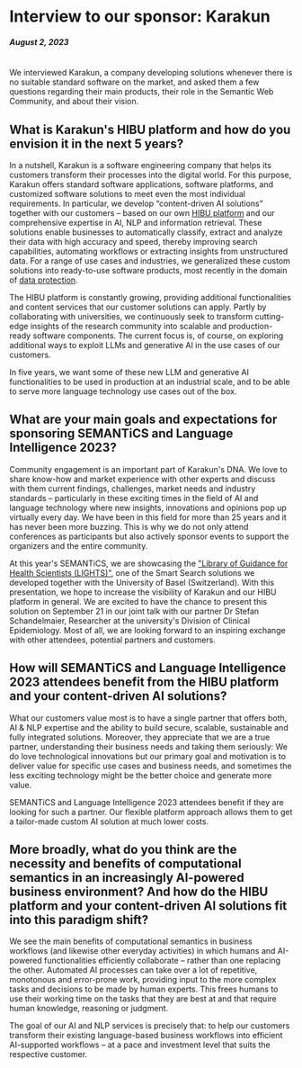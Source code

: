 # Interview to our sponsor: Karakun
##### August 2, 2023
<img src="../img/news/2023_08_02.png" style="max-width:550px" height="auto" alt="">  

We interviewed Karakun, a company developing solutions whenever there is no suitable standard software on the market, and asked them a few questions regarding their main products, their role in the Semantic Web Community, and about their vision.

## What is Karakun's HIBU platform and how do you envision it in the next 5 years?

In a nutshell, Karakun is a software engineering company that helps its customers transform their processes into the digital world. For this purpose, Karakun offers standard software applications, software platforms, and customized software solutions to meet even the most individual requirements. In particular, we develop “content-driven AI solutions” together with our customers – based on our own [HIBU platform](https://hibu-platform.com/) and our comprehensive expertise in AI, NLP and information retrieval. These solutions enable businesses to automatically classify, extract and analyze their data with high accuracy and speed, thereby improving search capabilities, automating workflows or extracting insights from unstructured data. For a range of use cases and industries, we generalized these custom solutions into ready-to-use software products, most recently in the domain of [data protection](https://pidcockpit.com/).  

The HIBU platform is constantly growing, providing additional functionalities and content services that our customer solutions can apply. Partly by collaborating with universities, we continuously seek to transform cutting-edge insights of the research community into scalable and production-ready software components. The current focus is, of course, on exploring additional ways to exploit LLMs and generative AI in the use cases of our customers.  

In five years, we want some of these new LLM and generative AI functionalities to be used in production at an industrial scale, and to be able to serve more language technology use cases out of the box.

## What are your main goals and expectations for sponsoring SEMANTiCS and Language Intelligence 2023?  

Community engagement is an important part of Karakun's DNA. We love to share know-how and market experience with other experts and discuss with them current findings, challenges, market needs and industry standards – particularly in these exciting times in the field of AI and language technology where new insights, innovations and opinions pop up virtually every day. We have been in this field for more than 25 years and it has never been more buzzing. This is why we do not only attend conferences as participants but also actively sponsor events to support the organizers and the entire community.  

At this year's SEMANTiCS, we are showcasing the ["Library of Guidance for Health Scientists (LIGHTS)"](https://lights.science/), one of the Smart Search solutions we developed together with the University of Basel (Switzerland). With this presentation, we hope to increase the visibility of Karakun and our HIBU platform in general. We are excited to have the chance to present this solution on September 21 in our joint talk with our partner Dr Stefan Schandelmaier, Researcher at the university's Division of Clinical Epidemiology.
Most of all, we are looking forward to an inspiring exchange with other attendees, potential partners and customers.

## How will SEMANTiCS and Language Intelligence 2023 attendees benefit from the HIBU platform and your content-driven AI solutions?

What our customers value most is to have a single partner that offers both, AI & NLP expertise and the ability to build secure, scalable, sustainable and fully integrated solutions. Moreover, they appreciate that we are a true partner, understanding their business needs and taking them seriously: We do love technological innovations but our primary goal and motivation is to deliver value for specific use cases and business needs, and sometimes the less exciting technology might be the better choice and generate more value.  

SEMANTiCS and Language Intelligence 2023 attendees benefit if they are looking for such a partner. Our flexible platform approach allows them to get a tailor-made custom AI solution at much lower costs.

## More broadly, what do you think are the necessity and benefits of computational semantics in an increasingly AI-powered business environment? And how do the HIBU platform and your content-driven AI solutions fit into this paradigm shift?

We see the main benefits of computational semantics in business workflows (and likewise other everyday activities) in which humans and AI-powered functionalities efficiently collaborate – rather than one replacing the other. Automated AI processes can take over a lot of repetitive, monotonous and error-prone work, providing input to the more complex tasks and decisions to be made by human experts. This frees humans to use their working time on the tasks that they are best at and that require human knowledge, reasoning or judgment.  

The goal of our AI and NLP services is precisely that: to help our customers transform their existing language-based business workflows into efficient AI-supported workflows – at a pace and investment level that suits the respective customer.
